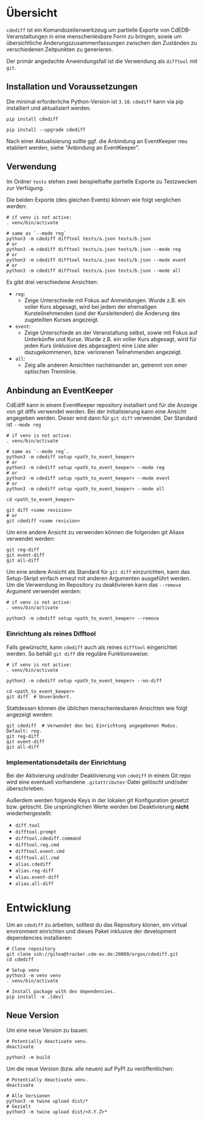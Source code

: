 # Übersicht

`cdediff` ist ein Komandozeilenwerkzeug um partielle Exporte von CdEDB-Veranstaltungen in eine menschenlesbare Form zu bringen,
sowie um übersichtliche Änderungszusammenfassungen zwischen den Zuständen zu verschiedenen Zeitpunkten zu generieren.

Der primär angedachte Anwendungsfall ist die Verwendung als `difftool` mit `git`.

## Installation und Voraussetzungen

Die minimal erforderliche Python-Version ist `3.10`. `cdediff` kann via pip installiert und aktualisiert werden.

    pip install cdediff

    pip install --upgrade cdediff

Nach einer Aktualisierung sollte ggf. die Anbindung an EventKeeper neu etabliert werden, siehe "Anbindung an EventKeeper".

## Verwendung

Im Ordner `tests` stehen zwei beispielhafte partielle Exporte zu Testzwecken zur Verfügung.

Die beiden Exporte (des gleichen Events) können wie folgt verglichen werden:

    # if venv is not active:
    . venv/bin/activate

    # same as `--mode reg`
    python3 -m cdediff difftool tests/a.json tests/b.json
    # or
    python3 -m cdediff difftool tests/a.json tests/b.json --mode reg
    # or
    python3 -m cdediff difftool tests/a.json tests/b.json --mode event
    # or
    python3 -m cdediff difftool tests/a.json tests/b.json --mode all

Es gibt drei verschiedene Ansichten:

- `reg`:
  - Zeige Unterschiede mit Fokus auf Anmeldungen. Wurde z.B. ein voller Kurs abgesagt, wird bei jedem der ehemaligen
    Kursteilnehmenden (und der Kursleitenden) die Änderung des zugeteilten Kurses angezeigt.
- `event`:
  - Zeige Unterschiede an der Veranstaltung selbst, sowie mit Fokus auf Unterkünfte und Kurse. Wurde z.B. ein voller
    Kurs abgesagt, wird für jeden Kurs (inklusive des abgesagten) eine Liste aller dazugekommenen, bzw. verlorenen
    Teilnehmenden angezeigt.
- `all`:
  - Zeig alle anderen Ansichten nacheinander an, getrennt von einer optischen Trennlinie.

## Anbindung an EventKeeper

CdEdiff kann in einem EventKeeper repository installiert und für die Anzeige von git diffs verwendet werden.
Bei der Initialisierung kann eine Ansicht angegeben werden. Dieser wird dann für `git diff` verwendet. Der Standard ist `--mode reg`

    # if venv is not active:
    . venv/bin/activate

    # same as `--mode reg`.
    python3 -m cdediff setup <path_to_event_keeper>
    # or
    python3 -m cdediff setup <path_to_event_keeper> --mode reg
    # or
    python3 -m cdediff setup <path_to_event_keeper> --mode event
    # or
    python3 -m cdediff setup <path_to_event_keeper> --mode all

    cd <path_to_event_keeper>

    git diff <some revision>
    # or
    git cdediff <some revision>

Um eine andere Ansicht zu verwenden können die folgenden git Aliase verwendet werden:

    git reg-diff
    git event-diff
    git all-diff

Um eine andere Ansicht als Standard für `git diff` einzurichten, kann das Setup-Skript einfach erneut mit anderen Argumenten
ausgeführt werden. Um die Verwendung im Repository zu deaktivieren kann das `--remove` Argument verwendet werden:

    # if venv is not active:
    . venv/bin/activate

    python3 -m cdediff setup <path_to_event_keeper> --remove

### Einrichtung als reines Difftool

Falls gewünscht, kann `cdediff` auch als reines `difftool` eingerichtet werden. So behält `git diff` die reguläre Funktionsweise:

    # if venv is not active:
    . venv/bin/activate

    python3 -m cdediff setup <path_to_event_keeper> --no-diff

    cd <path_to_event_keeper>
    git diff  # Unverändert.

Stattdessen können die üblichen menschenlesbaren Ansichten wie folgt angezeigt werden:

    git cdediff  # Verwendet den bei Einrichtung angegebenen Modus. Default: reg.
    git reg-diff
    git event-diff
    git all-diff

### Implementationsdetails der Einrichtung

Bei der Aktivierung und/oder Deaktivierung von `cdediff` in einem Git repo wird eine eventuell vorhandene
`.gitattributes`-Datei gelöscht und/oder überschrieben.

Außerdem werden folgende Keys in der lokalen git Konfiguration gesetzt bzw. gelöscht. Die ursprünglichen Werte werden bei
Deaktivierung **nicht** wiederhergestellt:

- `diff.tool`
- `difftool.prompt`
- `difftool.cdediff.command`
- `difftool.reg.cmd`
- `difftool.event.cmd`
- `difftool.all.cmd`
- `alias.cdediff`
- `alias.reg-diff`
- `alias.event-diff`
- `alias.all-diff`

# Entwicklung

Um an `cdediff` zu arbeiten, solltest du das Repository klonen, ein virtual environment einrichten und dieses Paket inklusive der development dependencies installieren:

    # Clone repository
    git clone ssh://gitea@tracker.cde-ev.de:20009/orgas/cdediff.git
    cd cdediff

    # Setup venv
    python3 -m venv venv
    . venv/bin/activate

    # Install package with dev dependencies.
    pip install -e .[dev]


## Neue Version

Um eine neue Version zu bauen:

    # Potentially deactivate venv.
    deactivate

    python3 -m build

Um die neue Version (bzw. alle neuen) auf PyPI zu veröffentlichen:

    # Potentially deactivate venv.
    deactivate

    # Alle Versionen
    python3 -m twine upload dist/*
    # Gezielt
    python3 -m twine upload dist/<X.Y.Z>*
